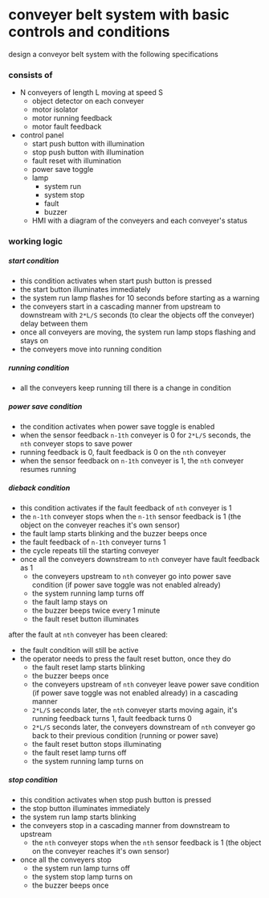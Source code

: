 # conveyer belt system with basic controls and conditions

design a conveyor belt system with the following specifications 
### consists of
- N conveyers of length L moving at speed S
	- object detector on each conveyer
	- motor isolator
	- motor running feedback
	- motor fault feedback
- control panel 
	- start push button with illumination
	- stop push button with illumination
	- fault reset with illumination
	- power save toggle
	- lamp
		- system run
		- system stop
		- fault
		- buzzer
	- HMI with a diagram of the conveyers and each conveyer's status
### working logic
##### start condition
- this condition activates when start push button is pressed
- the start button illuminates immediately 
- the system run lamp flashes for 10 seconds before starting as a warning
- the conveyers start in a cascading manner from upstream to downstream with `2*L/S` seconds (to clear the objects off the conveyer) delay between them
- once all conveyers are moving, the system run lamp stops flashing and stays on
- the conveyers move into running condition
##### running condition
- all the conveyers keep running till there is a change in condition
##### power save condition
- the condition activates when power save toggle is enabled
- when the sensor feedback `n-1th` conveyer is 0 for `2*L/S` seconds, the `nth` conveyer stops to save power
- running feedback is 0, fault feedback is 0 on the `nth` conveyer
- when the sensor feedback on `n-1th` conveyer is 1, the `nth` conveyer resumes running
##### dieback condition
- this condition activates if the fault feedback of `nth` conveyer is 1
- the `n-1th` conveyer stops when the `n-1th` sensor feedback is 1 (the object on the conveyer reaches it's own sensor)
- the fault lamp starts blinking and the buzzer beeps once
- the fault feedback of `n-1th` conveyer turns 1
- the cycle repeats till the starting conveyer
- once all the conveyers downstream to `nth` conveyer have fault feedback as 1
	- the conveyers upstream to `nth` conveyer go into power save condition (if power save toggle was not enabled already)
	- the system running lamp turns off
	- the fault lamp stays on
	- the buzzer beeps twice every 1 minute
	- the fault reset button illuminates

after the fault at `nth` conveyer has been cleared:
- the fault condition will still be active
- the operator needs to press the fault reset button, once they do
	- the fault reset lamp starts blinking
	- the buzzer beeps once
	- the conveyers upstream of `nth` conveyer leave power save condition (if power save toggle was not enabled already) in a cascading manner 
	- `2*L/S` seconds later, the `nth` conveyer starts moving again, it's running feedback turns 1, fault feedback turns 0
	- `2*L/S` seconds later, the conveyers downstream of `nth` conveyer go back to their previous condition (running or power save)
	- the fault reset button stops illuminating
	- the fault reset lamp turns off
	- the system running lamp turns on
##### stop condition
- this condition activates when stop push button is pressed
- the stop button illuminates immediately 
- the system run lamp starts blinking
- the conveyers stop in a cascading manner from downstream to upstream
	- the `nth` conveyer stops when the `nth` sensor feedback is 1 (the object on the conveyer reaches it's own sensor)
- once all the conveyers stop
	- the system run lamp turns off
	- the system stop lamp turns on
	- the buzzer beeps once
